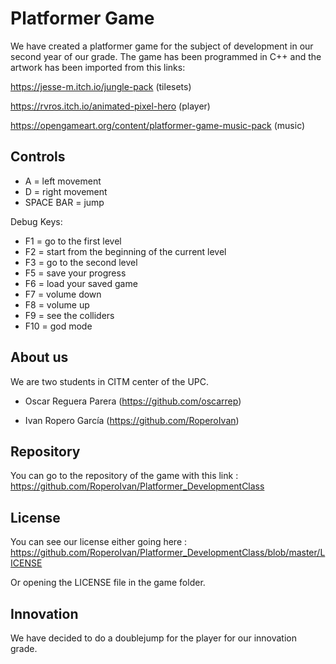 ﻿# Platformer Game

We have created a platformer game for the subject of development in our second year of our grade. The game has been programmed in C++ and the artwork has been imported from this links:

https://jesse-m.itch.io/jungle-pack  (tilesets)

https://rvros.itch.io/animated-pixel-hero (player)

https://opengameart.org/content/platformer-game-music-pack (music)

## Controls

- A = left movement
- D = right movement
- SPACE BAR = jump

Debug Keys:

- F1 = go to the first level
- F2 = start from the beginning of the current level
- F3 = go to the second level
- F5 = save your progress
- F6 = load your saved game
- F7 = volume down
- F8 = volume up
- F9 = see the colliders
- F10 = god mode

## About us

We are two students in CITM center of the UPC.

- Oscar Reguera Parera (https://github.com/oscarrep)

- Ivan Ropero García (https://github.com/RoperoIvan)


## Repository

You can go to the repository of the game with this link : https://github.com/RoperoIvan/Platformer_DevelopmentClass


## License

You can see our license either going here : https://github.com/RoperoIvan/Platformer_DevelopmentClass/blob/master/LICENSE

Or opening the LICENSE file in the game folder.

## Innovation

We have decided to do a doublejump for the player for our innovation grade.
